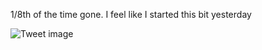 1/8th of the time gone. I feel like I started this bit yesterday


![Tweet image](/asset/crosspoast/Go0-Nh7aIAANK_o.jpg)

